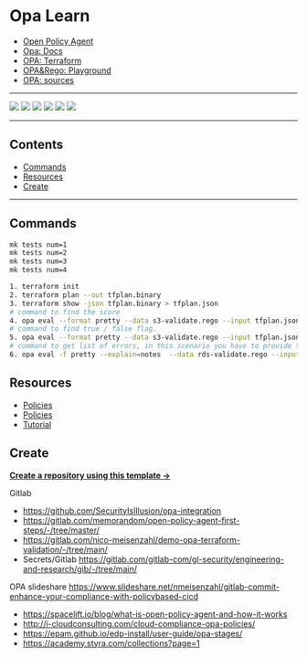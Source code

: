 # Opa Learn

- [Open Policy Agent](https://www.openpolicyagent.org/)
- [Opa: Docs](https://www.openpolicyagent.org/docs)
- [OPA: Terraform](https://www.openpolicyagent.org/docs/v0.14.2/terraform/)
- [OPA&Rego: Playground](https://play.openpolicyagent.org/)
- [OPA: sources](https://github.com/open-policy-agent/opa)

---

![](https://img.shields.io/github/commit-activity/m/ik-learning/opa-learn)
![](https://img.shields.io/github/last-commit/ik-learning/opa-learn)
[![](https://img.shields.io/github/license/ivankatliarchuk/.github)](https://github.com/ivankatliarchuk/.github/LICENCE)
[![](https://img.shields.io/github/languages/code-size/ik-learning/opa-learn)](https://github.com/ik-learning/opa-learn)
[![](https://img.shields.io/github/repo-size/ik-learning/opa-learn)](https://github.com/ik-learning/opa-learn)
![](https://img.shields.io/github/languages/top/ik-learning/opa-learn?color=green&logo=markdown&logoColor=blue)

---

<!-- START doctoc generated TOC please keep comment here to allow auto update -->
<!-- DON'T EDIT THIS SECTION, INSTEAD RE-RUN doctoc TO UPDATE -->
## Contents

- [Commands](#commands)
- [Resources](#resources)
- [Create](#create)

<!-- END doctoc generated TOC please keep comment here to allow auto update -->

---

## Commands

```sh
mk tests num=1
mk tests num=2
mk tests num=3
mk tests num=4

1. terraform init
2. terraform plan --out tfplan.binary
3. terraform show -json tfplan.binary > tfplan.json
# command to find the score
4. opa eval --format pretty --data s3-validate.rego --input tfplan.json "data.terraform.analysis.score"
# command to find true / false flag.
5. opa eval --format pretty --data s3-validate.rego --input tfplan.json "data.terraform.analysis.authz"
# command to get list of errors, in this scenario you have to provide the rego file name as well
6. opa eval -f pretty --explain=notes  --data rds-validate.rego --input tfplan.json "authorized = data.terraform.analysis.authz; violations = data.terraform.analysis.violation"
```

## Resources

- [Policies](https://github.com/mjlshen/terraform-aws-opa)
- [Policies](https://github.com/ik-learning/sample-tf-opa-policies)
- [Tutorial](https://www.scalr.com/blog/opa-series-part-2-opa-logic-and-structure-for-scalr)

## Create

[**Create a repository using this template →**][template.generate]

<!-- resources -->
[template.generate]: https://github.com/ik-learning/opa-learn/generate
[code-style.badge]: https://img.shields.io/badge/code_style-prettier-ff69b4.svg?style=flat-square


Gitlab
- https://github.com/SecurityIsIllusion/opa-integration
- https://gitlab.com/memorandom/open-policy-agent-first-steps/-/tree/master/
- https://gitlab.com/nico-meisenzahl/demo-opa-terraform-validation/-/tree/main/
- Secrets/Gitlab https://gitlab.com/gitlab-com/gl-security/engineering-and-research/gib/-/tree/main/

OPA slideshare https://www.slideshare.net/nmeisenzahl/gitlab-commit-enhance-your-compliance-with-policybased-cicd

- https://spacelift.io/blog/what-is-open-policy-agent-and-how-it-works
- http://i-cloudconsulting.com/cloud-compliance-opa-policies/
- https://epam.github.io/edp-install/user-guide/opa-stages/
- https://academy.styra.com/collections?page=1
